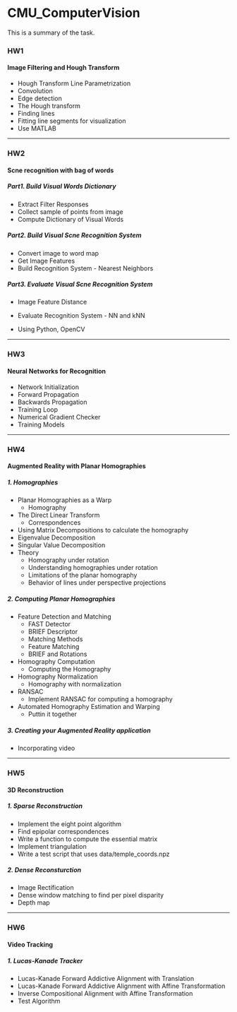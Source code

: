 # CMU_ComputerVision

This is a summary of the task.

### HW1 
#### Image Filtering and Hough Transform
- Hough Transform Line Parametrization
- Convolution
- Edge detection
- The Hough transform
- Finding lines
- Fitting line segments for visualization
- Use MATLAB
---------------------------------------------

### HW2
#### Scne recognition with bag of words
##### Part1. Build Visual Words Dictionary
- Extract Filter Responses
- Collect sample of points from image
- Compute Dictionary of Visual Words

##### Part2. Build Visual Scne Recognition System
- Convert image to word map
- Get Image Features
- Build Recognition System - Nearest Neighbors

##### Part3. Evaluate Visual Scne Recognition System
- Image Feature Distance
- Evaluate Recognition System - NN and kNN

- Using Python, OpenCV
---------------------------------------------

### HW3
#### Neural Networks for Recognition
- Network Initialization
- Forward Propagation
- Backwards Propagation
- Training Loop
- Numerical Gradient Checker
- Training Models
---------------------------------------------

### HW4
#### Augmented Reality with Planar Homographies
##### 1. Homographies
- Planar Homographies as a Warp
	- Homography
- The Direct Linear Transform
	- Correspondences
- Using Matrix Decompositions to calculate the homography
- Eigenvalue Decomposition
- Singular Value Decomposition
- Theory
	- Homography under rotation
	- Understanding homographies under rotation
	- Limitations of the planar homography
	- Behavior of lines under perspective projections

##### 2. Computing Planar Homographies
- Feature Detection and Matching
	- FAST Detector
	- BRIEF Descriptor
	- Matching Methods
	- Feature Matching
	- BRIEF and Rotations
- Homography Computation
	- Computing the Homography
- Homography Normalization
	- Homography with normalization
- RANSAC
	- Implement RANSAC for computing a homography
- Automated Homography Estimation and Warping
	- Puttin it together

##### 3. Creating your Augmented Reality application
- Incorporating video
---------------------------------------------

### HW5
#### 3D Reconstruction
##### 1. Sparse Reconstruction
- Implement the eight point algorithm
- Find epipolar correspondences
- Write a function to compute the essential matrix
- Implement triangulation
- Write a test script that uses data/temple_coords.npz

##### 2. Dense Reconsturction
- Image Rectification
- Dense window matching to find per pixel disparity
- Depth map
---------------------------------------------

### HW6
#### Video Tracking
##### 1. Lucas-Kanade Tracker
- Lucas-Kanade Forward Addictive Alignment with Translation
- Lucas-Kanade Forward Addictive Alignment with Affine Transformation
- Inverse Compositional Alignment with Affine Transformation
- Test Algorithm
